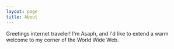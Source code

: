 ```yaml
---
layout: page
title: About
---
```


<p class="message">
  Greetings internet traveler!    
  I'm Asaph, and I'd like to extend a warm welcome to my corner of the World Wide Web.
</p>


